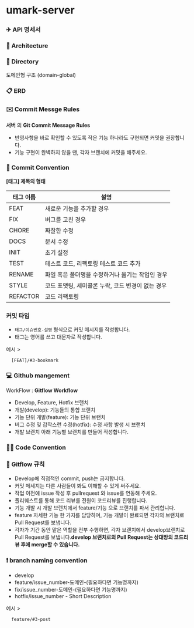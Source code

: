 # umark-server

### ✈ API 명세서

### 📑 Architecture

### 📖 Directory

도메인형 구조 (domain-global)

### 📋 ERD

### ✉️ Commit Messge Rules

**서버** 의 **Git Commit Message Rules**

- 반영사항을 바로 확인할 수 있도록 작은 기능 하나라도 구현되면 커밋을 권장합니다.
- 기능 구현이 완벽하지 않을 땐, 각자 브랜치에 커밋을 해주세요.

### 📌 Commit Convention

**[태그] 제목의 형태**

| 태그 이름 | 설명 |
| --- | --- |
| FEAT | 새로운 기능을 추가할 경우 |
| FIX | 버그를 고친 경우 |
| CHORE | 짜잘한 수정 |
| DOCS | 문서 수정 |
| INIT | 초기 설정 |
| TEST | 테스트 코드, 리펙토링 테스트 코드 추가 |
| RENAME | 파일 혹은 폴더명을 수정하거나 옮기는 작업인 경우 |
| STYLE | 코드 포맷팅, 세미콜론 누락, 코드 변경이 없는 경우 |
| REFACTOR | 코드 리팩토링 |

### **커밋 타입**

- `태그/이슈번호-설명` 형식으로 커밋 메시지를 작성합니다.
- 태그는 영어를 쓰고 대문자로 작성합니다.

예시 >

```
  [FEAT]/#3-bookmark

```

### **💻 Github mangement**

WorkFlow : **Gitflow Workflow**

- Develop, Feature, Hotfix 브랜치
- 개발(develop): 기능들의 통합 브랜치
- 기능 단위 개발(feature): 기능 단위 브랜치
- 버그 수정 및 갑작스런 수정(hotfix): 수정 사항 발생 시 브랜치
- 개발 브랜치 아래 기능별 브랜치를 만들어 작성합니다.

### ✍🏻 Code Convention

### 📍 Gitflow 규칙

- Develop에 직접적인 commit, push는 금지합니다.
- 커밋 메세지는 다른 사람들이 봐도 이해할 수 있게 써주세요.
- 작업 이전에 issue 작성 후 pullrequest 와 issue를 연동해 주세요.
- 풀리퀘스트를 통해 코드 리뷰를 전원이 코드리뷰를 진행합니다.
- 기능 개발 시 개발 브랜치에서 feature/기능 으로 브랜치를 파서 관리합니다.
- feature 자세한 기능 한 가지를 담당하며, 기능 개발이 완료되면 각자의 브랜치로 Pull Request를 보냅니다.
- 각자가 기간 동안 맡은 역할을 전부 수행하면, 각자 브랜치에서 develop브랜치로 Pull Request를 보냅니다.**develop 브랜치로의 Pull Request는 상대방의 코드리뷰 후에 merge할 수 있습니다.**

### ❗️ branch naming convention

- develop
- feature/issue_number-도메인-(필요하다면 기능명까지)
- fix/issue_number-도메인-(필요하다면 기능명까지)
- hotfix/issue_number - Short Description

예시 >

```
  feature/#3-post

```
